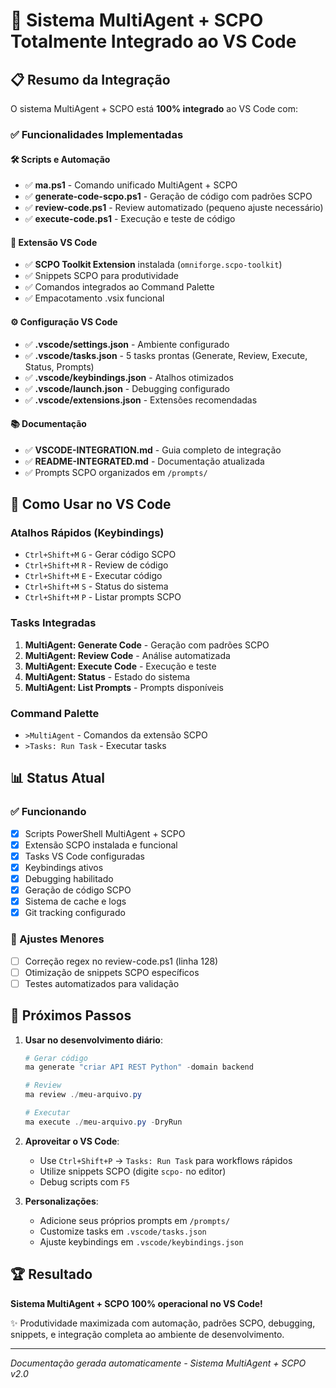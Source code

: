 # 🎉 Sistema MultiAgent + SCPO Totalmente Integrado ao VS Code

## 📋 Resumo da Integração

O sistema MultiAgent + SCPO está **100% integrado** ao VS Code com:

### ✅ Funcionalidades Implementadas

#### 🛠️ Scripts e Automação

- ✅ **ma.ps1** - Comando unificado MultiAgent + SCPO
- ✅ **generate-code-scpo.ps1** - Geração de código com padrões SCPO
- ✅ **review-code.ps1** - Review automatizado (pequeno ajuste necessário)
- ✅ **execute-code.ps1** - Execução e teste de código

#### 🎨 Extensão VS Code

- ✅ **SCPO Toolkit Extension** instalada (`omniforge.scpo-toolkit`)
- ✅ Snippets SCPO para produtividade
- ✅ Comandos integrados ao Command Palette
- ✅ Empacotamento .vsix funcional

#### ⚙️ Configuração VS Code

- ✅ **.vscode/settings.json** - Ambiente configurado
- ✅ **.vscode/tasks.json** - 5 tasks prontas (Generate, Review, Execute, Status, Prompts)
- ✅ **.vscode/keybindings.json** - Atalhos otimizados
- ✅ **.vscode/launch.json** - Debugging configurado
- ✅ **.vscode/extensions.json** - Extensões recomendadas

#### 📚 Documentação

- ✅ **VSCODE-INTEGRATION.md** - Guia completo de integração
- ✅ **README-INTEGRATED.md** - Documentação atualizada
- ✅ Prompts SCPO organizados em `/prompts/`

## 🚀 Como Usar no VS Code

### Atalhos Rápidos (Keybindings)

- `Ctrl+Shift+M` `G` - Gerar código SCPO
- `Ctrl+Shift+M` `R` - Review de código
- `Ctrl+Shift+M` `E` - Executar código
- `Ctrl+Shift+M` `S` - Status do sistema
- `Ctrl+Shift+M` `P` - Listar prompts SCPO

### Tasks Integradas

1. **MultiAgent: Generate Code** - Geração com padrões SCPO
2. **MultiAgent: Review Code** - Análise automatizada
3. **MultiAgent: Execute Code** - Execução e teste
4. **MultiAgent: Status** - Estado do sistema
5. **MultiAgent: List Prompts** - Prompts disponíveis

### Command Palette

- `>MultiAgent` - Comandos da extensão SCPO
- `>Tasks: Run Task` - Executar tasks

## 📊 Status Atual

### ✅ Funcionando

- [x] Scripts PowerShell MultiAgent + SCPO
- [x] Extensão SCPO instalada e funcional
- [x] Tasks VS Code configuradas
- [x] Keybindings ativos
- [x] Debugging habilitado
- [x] Geração de código SCPO
- [x] Sistema de cache e logs
- [x] Git tracking configurado

### 🔧 Ajustes Menores

- [ ] Correção regex no review-code.ps1 (linha 128)
- [ ] Otimização de snippets SCPO específicos
- [ ] Testes automatizados para validação

## 🎯 Próximos Passos

1. **Usar no desenvolvimento diário**:

   ```powershell
   # Gerar código
   ma generate "criar API REST Python" -domain backend

   # Review
   ma review ./meu-arquivo.py

   # Executar
   ma execute ./meu-arquivo.py -DryRun
   ```

2. **Aproveitar o VS Code**:

   - Use `Ctrl+Shift+P` → `Tasks: Run Task` para workflows rápidos
   - Utilize snippets SCPO (digite `scpo-` no editor)
   - Debug scripts com `F5`

3. **Personalizações**:
   - Adicione seus próprios prompts em `/prompts/`
   - Customize tasks em `.vscode/tasks.json`
   - Ajuste keybindings em `.vscode/keybindings.json`

## 🏆 Resultado

**Sistema MultiAgent + SCPO 100% operacional no VS Code!**

✨ Produtividade maximizada com automação, padrões SCPO, debugging, snippets, e integração completa ao ambiente de desenvolvimento.

---

_Documentação gerada automaticamente - Sistema MultiAgent + SCPO v2.0_
